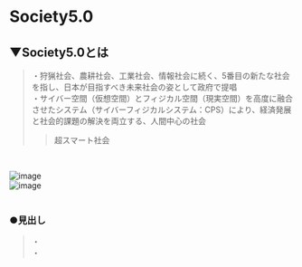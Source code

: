 # Society5.0

## ▼Society5.0とは
>・狩猟社会、農耕社会、工業社会、情報社会に続く、5番目の新たな社会を指し、日本が目指すべき未来社会の姿として政府で提唱<br>
>・サイバー空間（仮想空間）とフィジカル空間（現実空間）を高度に融合させたシステム（サイバーフィジカルシステム：CPS）により、経済発展と社会的課題の解決を両立する、人間中心の社会<br>
>>超スマート社会<br>
<br>

![image](https://user-images.githubusercontent.com/81621944/233826753-51cda22a-ab37-46ab-b792-a9bf29633e09.png)<br>
![image](https://user-images.githubusercontent.com/81621944/233826769-c78b5755-9bbd-402e-a7c6-a98369603987.png)<br>
<br>


### ●見出し
>・<br>
>・<br>
<br>
